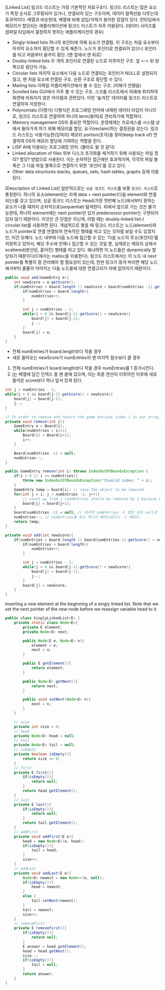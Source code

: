 [Linked List]
링크드 리스트는 가장 기본적인 자료구조다. 링크드 리스트는 많은 요소가 특정 순서로 그루핑되어 있거나, 연결되어 있는 구조이며, 데이터 컬렉션을 다루는데 효과적이다. 배열과 비슷한데, 배열에 비해 삽입/삭제가 용이한 장점이 있다. 
런타임에서 메모리가 할당되는 애플리케이션에 링크드 리스트가 자주 이용된다. (데이터 사이즈를 컴파일 타임에서 결정하지 못하는 애플리케이션의 경우)

- Singly-linked lists
하나의 포인터에 의해 요소가 연결됨. 이 구조는 처음 요소부터 마지막 요소까지 횡단할 수 있게 해준다. 노드가 포인터로 연결되어 있으니 포인터를 타고 처음부터 끝까지 횡단. (맨 앞에서 맨 뒤로)
- Doubly-linked lists
두 개의 포인터로 연결된 노드로 이루어진 구조. 앞 <-> 뒤 양쪽으로 횡단이 가능.
- Circular lists
마지막 요소에서 다음 노드로 연결되는 포인터가 NULL로 설정되지 않고, 맨 처음 요소에 연결된 구조. 순환 구조로 횡단할 수 있다.
- Mailing lists
이메일 어플리케이션에서 볼 수 있는 구조. (이해가 안됐음)
- Scrolled lists
GUI에서 자주 볼 수 있는 구조. 스크롤 리스트에서 아래에 위치하여 화면에 띄워지지 않은 아이템과 관련있다. 이런 '숨겨진' 데이터를 링크드 리스트로 연결하여 저장한다.
- Polynomials (다항식)
다항식은 프로그래밍 언어에 내재된 데이터 타입이 아니므로, 링크드 리스트로 연결하여 하나의 term(용어)로 관리하기에 적합하다.
- Memory management
OS의 중요한 역할이다. 운영체제는 프로세스를 시스템 상에서 돌아가게 하기 위해 메모리를 할당, 요구(reclaim)하는 결정권을 갖는다. 링크드 리스트는 사용가능한(잉여의) 메모리 portion(조각)을 찾아(keep track of) 연결하여 OS의 메모리 할당에 기여하는 역할을 한다.
- LISP
AI에 이용되는 프로그래밍 언어. (몰라도 될 것 같다)
- Linked allocation of files
외부 디스크 조각화를 제거하기 위해 사용되는 파일 정리? 할당? 방법으로 사용된다. 이는 순차적인 접근에만 효과적이며, 각각의 파일 블록은 그 다음 파일 블록으로 연결하기 위한 '포인터'를 갖고 있다.
- Other data structures
stacks, queues, sets, hash tables, graphs 등에 이용된다.

[Description of Linked List]
일반적으로는 `싱글 링크드 리스트`를 보통 `링크드 리스트`로 통칭한다. 하나의 요소(element)는 자체 data + next pointer(다음 element와 연결되는)를 갖고 있으며, 싱글 링크드 리스트는 Head(가장 첫번째 노드)에서부터 원하는 요소가 나올 때까지 순차적으로(sequential) 탐색한다. 뒤에서 앞으로 가는 것은 불가능한데, 하나의 element에는 next pointer만 있지 predecessor pointer는 구현되어 있지 않기 때문이다. 이것은 큰 단점은 아닌게, 이럴 때는 doubly-linked list나 circular list를 사용하면 된다. 
개념적으로 봤을 때 링크드 리스트는 노드(element)와 노드가 pointer로 연결 연결되어 연속적인 형태를 띠고 있는 것처럼 보일 수도 있겠지만, 이건 오해다. 노드 내부에 다음 노드에 접근할 수 있는 '다음 노드의 주소(포인터)'를 저장하고 있어서, 해당 주소에 언제나 접근할 수 있는 것일 뿐, 실제로는 메모리 상에서 scattered(분산된, 흩어진) 형태를 띠고 있다. 왜냐하면 이 노드들은 dynamically 할당되기 때문이다(C에서는 malloc을 이용한다). 링크드 리스트에서는 이 노드 내 next pointer를 특별히 잘 관리해야 할 필요성이 있는데, 한번 링크가 끊겨 버리면 해당 노드에서부터 줄줄이 이어지는 다음 노드들에 대한 연결고리가 아예 없어지기 때문이다. 

```java
public void add(GameEntry e){
    int newScore = e.getScore();
    if(numEntries < board.length || newScore > board[numEntries -1].getScore()){
        if(numEntries < board.length){
            numEntries++;
        }

        int j = numEntries - 1;
        while(j > 0 && board[j-1].getScore() < newScore){
            board[j] = board[j-1];
            j--;
        }
        board[j] = e;
    }
}
```

- 전체 numEntries가 board.length보다 작을 경우
- 새로 들어오는 newScore가 numEntries의 맨 마지막 점수보다 클 경우
1. 전체 numEntries가 board.length보다 작을 경우 numEntries를 1 증가시킨다.
2. j는 배열에 담긴 인덱스 중 맨 끝에 있으며, 이는 최종 연산이 이루어진 이후에 새로 들어온 score보다 하나 앞서 있게 된다. 
```java
int j = numEntries - 1;
while(j > 0 && board[j-1].getScore() < newScore){
    board[j] = board[j-1];
    j--;
}

// In order to remove and return the game entryat index i in our array, we must first save e in a temporary variable. 
private void remove(int i){
    GameEntry e = Board[i];
    while(numEntries > i+1){
        Board[i] = Board[i+1];
        i++;
    }

    Board[numEntries -1] = null;
    numEntries--;
}

public GameEntry remove(int i) throws IndexOutOfBoundsException {
    if(i < 0 || i >= numEntries){
        throw new IndexOutOfBoundsException("Invalid index: " + i);
    }
    GameEntry temp = board[i]; // save the object to be removed
    for(int j = i; j < numEntries -1; j++){ 
        // count up from i (numEntries should be removed by 1 because board[i] will be removed)
        board[j] = board[j+1];
    }
    board[numEntries -1] = null; // 마지막 numEntries -1 였던 곳은 null로 바꾼다. null out the old last score
    numEntries--; // numEntries를 요소 하나가 빠져나갔으니 -1 해준다. 
    return temp;
}

private void add(int newScore){
    if(numEntries < board.length || board[numEntries-1].getScore() < newScore){
        if(numEntries < board.length){
            numEntries++;
        }

        int j = numEntries - 1;
        while(j > 0 && board[j-1].getScore() < newScore){  
            board[j] = board[j-1];
            j--;
        }
        board[j] = newScore;
    }
}
```

Inserting a new element at the beginning of a singly linked list. Note that we set the next pointer of the new node before we reassign variable head to it. 

```java
public class SinglyLinkedList<E> {
    private static class Node<E>{
        private E element;
        private Node<E> next;

        public Node(E e, Node<E> n){
            element = e;
            next = n;
        }

        public E getElement(){
            return element;
        }

        public Node<E> getNext(){
            return next;
        }

        public void setNext(Node<E> n){
            next = n;
        }
    }

    // size
    private int size = 0;
    // head
    private Node<E> head = null;
    // tail
    private Node<E> tail = null;
    // isEmpty
    private boolean isEmpty(){
        return size == 0;
    }
    // first
    private E first(){
        if(isEmpty()){
            return null;
        }
        return head.getElement();
    }
    // last
    private E last(){
        if(isEmpty()){
            return null;
        }
        return tail.getElement();
    }
    // addFirst
    private void addFirst(E e){
        head = new Node<E>(e, head);
        if(isEmpty()){
            tail = head;
        }
        size++;
    }
    // addLast
    private void addLast(E e){
        Node<E> newest = new Node<>(e, null);
        if(isEmpty()){
            head = newest;
        }
        else {
            tail.setNext(newest);
        }
        tail = newest;
        size++;
    }
    // removeFirst
    private E removeFirst(){
        if(isEmpty()){
            return null;
        }
        E answer = head.getElement();
        head = head.getNext();
        size--;
        if(isEmpty()){
            tail = null;
        }
        return answer;
    }
}
```